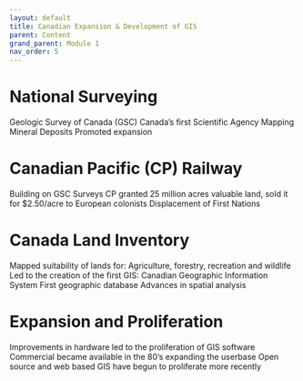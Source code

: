 ```yaml
---
layout: default
title: Canadian Expansion & Development of GIS
parent: Content
grand_parent: Module 1
nav_order: 5
---
```



# National Surveying

Geologic Survey of Canada (GSC)
Canada’s first Scientific Agency
Mapping Mineral Deposits
Promoted expansion


# Canadian Pacific (CP) Railway

Building on GSC Surveys
CP granted 25 million acres valuable land, sold it for $2.50/acre to European colonists
Displacement of First Nations


# Canada Land Inventory

Mapped suitability of lands for:
Agriculture, forestry, recreation and wildlife
Led to the creation of the first GIS:
Canadian Geographic Information System
First geographic database
Advances in spatial analysis



# Expansion and Proliferation

Improvements in hardware led to the proliferation of GIS software
Commercial became available in the 80’s expanding the userbase
Open source and web based GIS have begun to proliferate more recently

